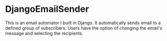 # DjangoEmailSender
This is an email automator I built in Django. It automatically sends email to a defined group of subscribers. Users have the option of changing the email's message and selecting the recipients.
